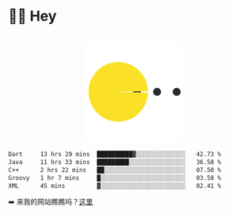 
# 👋🏻 Hey
<div align="center">
	<br>
	<img src="https://raw.githubusercontent.com/Aniket965/Aniket965/master/pacman.svg?sanitize=true" width="200" height="200">
	<br>
</div>

<!--START_SECTION:waka-->
```text
Dart     13 hrs 29 mins  ██████████▓░░░░░░░░░░░░░░   42.73 % 
Java     11 hrs 33 mins  █████████░░░░░░░░░░░░░░░░   36.58 % 
C++      2 hrs 22 mins   ██░░░░░░░░░░░░░░░░░░░░░░░   07.50 % 
Groovy   1 hr 7 mins     █░░░░░░░░░░░░░░░░░░░░░░░░   03.58 % 
XML      45 mins         ▓░░░░░░░░░░░░░░░░░░░░░░░░   02.41 % 
```
<!--END_SECTION:waka-->

 ➡️  来我的网站瞧瞧吗？[这里](https://www.shaolongfei.com)
